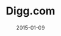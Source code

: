 ---
id: digg
layout: spotlight
collection: spotlight
published: false

date: 2015-01-09
article:
  written_on: 2015-01-09
  updated_on: 2015-01-09
authors:
  - pbakaus

tags: 
- reader
- news
scores:
  pagespeed:
      speed: 57
      ux: 97
  webpagetest:
      value: 8291
      result: http://www.webpagetest.org/result/150115_EM_TMG/

title: "Digg.com"
link: http://digg.com
developer: Digg

introduction: "Featuring a fast hamburger menu and a clean layout, Digg works amazingly well on mobile."
pros: |
  Digg's mobile presentation is really what one could call "no fuzz". They focus on their core experience, and while the layout is clean and simple, they got all of their basic functionality covered. The reduction makes the layout blazing fast, as well as the expandable Hamburger menu.
cons: |
  Digg blocks user zooming which is a no-no nowadays. We'd love to see them add a [manifest](/web/fundamentals/device-access/stickyness) so that you can install the web app on Android, as well as [theme-color support](/web/fundamentals/device-access/stickyness/additional-customizations.html).

related:
-
    title: "Web App Manifest"
    href: fundamentals/device-access/stickyness/web-app-manifest.html
    section:
      id: stickyness
      title: "Add To Home Screen"
      href: fundamentals/device-access/stickyness/
-
    title: "Theme Color"
    href: fundamentals/device-access/stickyness/additional-customizations.html
    section:
      id: stickyness
      title: "Add To Home Screen"
      href: fundamentals/device-access/stickyness/
---